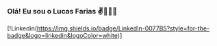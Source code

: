 ### Olá! Eu sou o Lucas Farias ✌️🧑🏻‍💻

[!Linkedin(https://img.shields.io/badge/LinkedIn-0077B5?style=for-the-badge&logo=linkedin&logoColor=white)]
